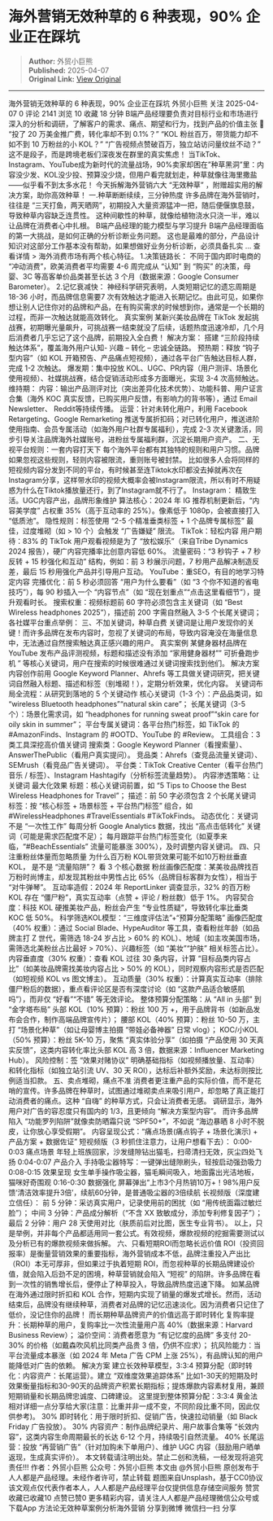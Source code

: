 # 海外营销无效种草的 6 种表现，90% 企业正在踩坑

> **Author:** 外贸小巨熊  
> **Published:** 2025-04-07  
> **Original Link:** [View Original](https://www.woshipm.com/marketing/6201169.html)

---

海外营销无效种草的 6 种表现，90% 企业正在踩坑 外贸小巨熊 关注 2025-04-07 0 评论 2141 浏览 10 收藏 18 分钟 B端产品经理要负责对目标行业和市场进行深入的分析和调研，了解客户的需求、痛点、期望和行为，找到产品的价值主张 🔗 “投了 20 万美金推广费，转化率却不到 0.1%？” “KOL 粉丝百万，带货能力却不如不到 10 万粉丝的小 KOL？” “广告视频点赞破百万，独立站访问量纹丝不动？” 这不是段子，而是跨境老板们深夜发在群里的真实焦虑！ 当TikTok、Instagram、YouTube成为新时代的流量战场，90%卖家却困在”种草黑洞”里：内容没少发、KOL没少投、预算没少烧，但用户看完就划走，种草就像往海里撒盐——似乎看不到太多水花！ 今天拆解海外营销六大 “无效种草” ，附赠超实用的解决方案，助你高效种草！ 一.种草断断续续，三分钟热度 许多品牌在海外营销时，往往是 “三天打鱼，两天晒网”，初期投入大量资源猛冲一把，随后便偃旗息鼓，导致种草内容缺乏连贯性。 这种间歇性的种草，就像给植物浇水只浇一半，难以让品牌在消费者心中扎根。 B端产品经理的能力模型与学习提升 B端产品经理面临的第一大挑战，是如何正确的分析诊断业务问题。 这也是最难的部分，产品设计知识对这部分工作基本没有帮助，如果想做好业务分析诊断，必须具备扎实 ... 查看详情 > 海外消费市场有两个核心特征。 1.决策链路长： 不同于国内即时电商的 “冲动消费”，欧美消费者平均需要 4-6 周完成从 “认知” 到 “购买” 的决策，母婴、3C 等高客单价品类甚至长达 3 个月（数据来源：Google Consumer Barometer）。 2.记忆衰减快： 神经科学研究表明，人类短期记忆的遗忘周期是 18-36 小时，而品牌信息需要7 次有效触达才能进入长期记忆。由此可见，如果你想让别人记住你对的品牌和产品，在有购买需求的时候想到你，通常是一个长期的过程，而非一次触达就能高效转化。 真实案例 某新兴美妆品牌在 TikTok 发起挑战赛，初期曝光量飙升，可挑战赛一结束就没了后续，话题热度迅速冷却，几个月后消费者几乎忘记了这个品牌，前期投入全白费！ 解决方案： 搭建 “三阶段持续触达体系”，覆盖海外用户认知- 兴趣 – 转化 – 忠诚全链路。 预热期：释放 “钩子型内容”（如 KOL 开箱预告、产品痛点短视频），通过各平台广告触达目标人群，完成 1-2 次触达。 爆发期：集中投放 KOL、UGC、PR内容（用户测评、场景化使用视频）、社媒挑战赛，结合促销活动形成多方面曝光，实现 3-4 次高频触达。 维持期： 内容：输出产品测评对比（突出差异化技术优势）、功能科普、用户证言合集（海外 KOC 真实反馈，已购买用户反馈，有影响力的背书等），通过 Email Newsletter、 Reddit等持续传播。 运营：针对未转化用户，利用 Facebook Retargeting、Google Remarketing 推送专属折扣码；对已转化用户，推送进阶使用指南、会员专属活动（如海外用户社群专属福利），完成 2-3 次关键激活，同步引导关注品牌海外社媒账号，进粉丝专属福利群，沉淀长期用户资产。 二、无视平台规则：一套内容打天下 每个海外平台都有其独特的规则和用户习惯。品牌如果忽视这些规则，轻则内容被限流，重则账号被封禁。 比如很多人会将同样的短视频内容分发到不同的平台，有时候甚至连Tiktok水印都没去掉就再次在Instagram分享，这样带水印的视频大概率会被Instagram限流，所以有时不用疑惑为什么在Tiktok播放量还行，到了Instagram就不行了。 Instagram： 精致生活。UGC内容产出，品牌形象维护 算法核心：2024 年 IG 推荐机制更新后，“内容美学度” 占权重 35%（高于互动率的 25%）。像素低于 1080p，会被直接打入 “低质池”。 隐性规则：标签使用 “2-5 个精准垂类标签 + 1 个品牌专属标签” 最佳，过度堆砌（如 > 10 个）会触发 “广告嫌疑” 限流。 TikTok：轻松内容 用户期待：83% 的 TikTok 用户观看视频是为了 “放松娱乐”（来自Tribe Dynamics 2024 报告），硬广内容完播率比创意内容低 60%。 流量密码：“3 秒钩子 + 7 秒反转 + 15 秒强化和互动” 结构，例如：前 3 秒展示问题，7 秒用产品解决制造反差，最后 15 秒用强化产品并引导用户互动。 YouTube：重SEO，有目的地学习特定内容 完播优化：前 5 秒必须回答 “用户为什么要看”（如 “3 个你不知道的省电技巧”），每 90 秒插入一个 “内容节点”（如 “现在划重点”“点击这里看细节”），提升观看时长。 搜索权重：视频标题前 60 字符必须包含主关键词（如 “Best Wireless headphones 2025”），描述前 200 字需自然融入 3-5 个长尾关键词； 各社媒平台重点举例： 三、不加关键词，种草白费 关键词是让用户发现你的关键！而许多品牌在发布内容时，忽视了关键词的布局，导致内容淹没在海量信息中，无法通过自然搜索触达真正感兴趣的用户。 真实案例 某健身器材品牌在 YouTube 发布产品评测视频，标题和描述没有添加 “家用健身器材”” 可折叠跑步机 ” 等核心关键词，用户在搜索的时候很难通过关键词搜索找到他们。 解决方案 内容创作前用 Google Keyword Planner、Ahrefs 等工具做关键词研究，把关键词自然融入标题、描述和标签（别堆砌！），定期分析效果，优化内容。 关键词布局全流程：从研究到落地的 5 个关键动作 核心关键词（1-3 个）：产品品类词，如 “wireless Bluetooth headphones”“natural skin care”； 长尾关键词（3-5 个）：场景化需求词，如 “headphones for running sweat proof”“skin care for oily skin in summer”； 平台专属关键词：各平台热门标签，如 TikTok 的 #AmazonFinds、Instagram 的 #OOTD、YouTube 的 #Review。 工具组合：3 类工具深挖高价值关键词 搜索类：Google Keyword Planner（看搜索量）、AnswerThePublic（看用户真实提问）。 竞品类：Ahrefs（查竞品流量关键词）、SEMrush（看竞品广告关键词）。 平台类：TikTok Creative Center（看平台热门音乐 / 标签）、Instagram Hashtagify（分析标签流量趋势）。 内容渗透策略：让关键词 最大化效果 标题：核心关键词前置，如 “5 Tips to Choose the Best Wireless Headphones for Travel”； 描述：前 50 字必须包含 2 个长尾关键词 标签：按 “核心标签 + 场景标签 + 平台热门标签” 组合，如 #WirelessHeadphones #TravelEssentials #TikTokFinds。 动态优化：关键词不是 “一次性工作” 每周分析 Google Analytics 数据，找出 “高点击低转化” 关键词（可能是需求匹配度不足）； 每月跟踪平台热门标签变化（如夏季来临，“#BeachEssentials” 流量可能暴涨 300%），及时调整内容关键词。 四、只注重粉丝体量而忽略质量 为什么百万粉 KOL带货效果可能不如10万粉丝垂直KOL， 是不是 “流量陷阱”？ 看 3 个核心数据 粉丝画像匹配度：某美妆品牌找百万粉时尚博主，却发现其粉丝中男性占比 65%（品牌目标客群为女性），相当于 “对牛弹琴”。 互动率造假：2024 年 ReportLinker 调查显示，32% 的百万粉 KOL 存在 “僵尸粉”，真实互动率（点赞 + 评论 / 粉丝数）低于 1%。 内容契合度：科技 KOL 硬推美妆产品，粉丝会产生 “专业性质疑”，导致转化率比垂类 KOC 低 50%。 科学筛选KOL模型：“三维度评估法”+“预算分配策略” 画像匹配度（40% 权重）：通过 Social Blade、HypeAuditor 等工具，查看粉丝年龄（如品牌主打 Z 世代，需筛选 18-24 岁占比 > 60% 的 KOL）、地域（如主攻美国市场，需筛选北美粉丝占比最好 > 70%）、兴趣标签（如 “美妆”“护肤” 相关标签占比）。 内容垂直度（30% 权重）：查看 KOL 过往 30 条内容，计算 “目标品类内容占比”（如美妆品牌需找美妆内容占比 > 50% 的 KOL），同时观察内容形式是否匹配（如短视频 KOL vs 图文博主）。 互动质量（30% 权重）：计算真实互动率（排除僵尸粉后的数据），重点看评论区是否有深度讨论（如 “这款产品适合敏感肌吗”），而非仅 “好看”“不错” 等无效评论。 整体预算分配策略：从 “All in 头部” 到 “金字塔布局” 头部 KOL（10% 预算）：粉丝 100 万 +，用于品牌背书（如新品发布会合作，制作高端品牌宣传片）； 腰部 KOL（40% 预算）：粉丝 10-50 万，主打 “场景化种草”（如让母婴博主拍摄 “带娃必备神器” 日常 vlog）； KOC/小KOL（50% 预算）：粉丝 5K-10 万，聚焦 “真实体验分享”（如拍摄 “产品使用 30 天真实反馈”，这类内容转化率比头部 KOL 高 3 倍，数据来源：Influencer Marketing Hub）。 风险控制：签 “效果对赌协议” 明确基础指标（如视频播放量、互动率）和转化指标（如独立站引流 UV、30 天 ROI），达标后补额外奖励，未达标则按比例适当扣款。 五、卖点堆砌，痛点不准 消费者更注重产品的实际价值，而不是花哨的宣传。许多品牌在种草时，试图通过堆砌卖点来吸引用户，却忽略了真正能打动消费者的痛点。这种 “自嗨” 的种草方式，只会让消费者无感。 调研显示，海外用户对广告的容忍度只有国内的 1/3，且更倾向 “解决方案型内容”。 而许多品牌陷入 “功能罗列陷阱”就像卖防晒霜只说 “SPF50+”，不如说 “海边暴晒 8 小时不脱皮，让你放心享受假期”。 内容呈现公式：“痛点场景(痛点钩子 + 场景化演示) + 产品方案 + 数据佐证” 短视频版（3 秒抓住注意力，让用户想看下去）： 0:00-0:03 痛点场景 年轻上班族回家，沙发缝隙钻出猫毛，扫帚清扫无效，灰尘四处飞扬 0:04-0:07 产品介入 手持吸尘器特写：一键弹出缝隙刷头，轻按启动强劲吸力 0:08-0:15 效果呈现 女生单手操作吸尘器，猫毛瞬间吸入，地面露出光洁地板，猫咪好奇围观 0:16-0:30 数据强化 屏幕弹出“上市3个月热销10万+！98%用户反馈‘清洁效率提升3倍’，续航60分钟，是普通吸尘器的3倍续航 长视频版（深度建立信任）： 前 5 分钟：采访真实用户，记录使用前的困扰（如 “用传统面霜过敏烂脸”）； 中间 3 分钟：产品成分解析（“不含 XX 致敏成分，添加专利修复因子”）； 最后 2 分钟：用户 28 天使用对比（肤质前后对比图，医生专业背书）。 以上，只是举例，并非每个产品都适用同一套公式。有效视频，爆款视频的挖掘需要测试以及分析已有的爆款视频来做拆解。 六、只看短期ROI而忽略长远价值 ROI（投资回报率）是衡量营销效果的重要指标，海外营销成本不低，品牌注重投入产出比（ROI）本无可厚非，但如果过于执着短期 ROI，而忽视种草的长期品牌建设价值，就会陷入后劲不足的困境，种草营销就会陷入 “短视” 的陷阱。许多品牌在看到一次性的销售增长后，便停止了种草投入，导致品牌热度迅速下降。 如某品牌在海外通过限时折扣和 KOL 合作，短期内实现了销量的爆发式增长。然而，活动结束后，品牌没有继续种草，消费者对品牌的记忆迅速淡化。因为消费者只记住了低价，没记住你的品牌！ 而长期种草品牌资产的价值远高于即时转化 复购率提升：长期种草的用户，复购率比一次性流量用户高 40%（数据来源：Harvard Business Review）； 溢价空间：消费者愿意为 “有记忆度的品牌” 多支付 20-30% 的价格（如戴森吹风机比同类产品贵 3 倍，仍供不应求）； 抗风险能力：当平台流量成本暴涨（如 2024 年 Meta 广告 CPM 上涨 25%），有品牌认知的用户能降低对广告的依赖。 解决方案 建立长效种草模型，3:3:4 预算分配（即时转化：内容资产：长尾运营）。建立 “双维度效果追踪体系” 比如1-30天的短期及时效果衡量指标和30-90天的品牌资产积累长期指标；提炼爆款内容素材复用，兼顾短期销量和长期品牌忠诚度、口碑建设。 这里提到整体预算分配：3:3:4 黄金法相对详细一点分享给大家(注意：比重并非一成不变，不同阶段比重不同，因此仅供参考)。 30% 即时转化：用于限时折扣、促销广告，快速拉动销量（如 Black Friday 广告投放）。 30% 内容资产：制作品牌纪录片、用户故事合集等 “长效内容”，这类内容生命周期最长的长达 6-12 个月，持续吸引自然流量。 40% 长尾运营：投放 “再营销广告”（针对加购未下单用户）、维护 UGC 内容（鼓励用户晒单返现，生成真实评价）。 本文转载请注明出处。禁止二创和洗稿，一经发现将追究责任!!! 作者：外贸小巨熊 公众号：外贸小巨熊 本文由 @外贸小巨熊 原创发布于人人都是产品经理。未经作者许可，禁止转载 题图来自Unsplash，基于CC0协议 该文观点仅代表作者本人，人人都是产品经理平台仅提供信息存储空间服务 赞赏 收藏已收藏10 点赞已赞0 更多精彩内容，请关注人人都是产品经理微信公众号或下载App 方法论无效种草案例分析海外营销 分享到微博 微信扫一扫 分享